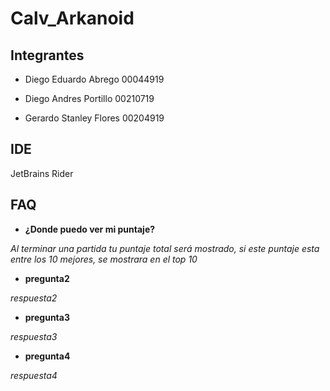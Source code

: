 # Calv_Arkanoid
## Integrantes

* Diego Eduardo Abrego 00044919

* Diego Andres Portillo 00210719

* Gerardo Stanley Flores 00204919

## IDE
JetBrains Rider
## FAQ

-  __¿Donde puedo ver mi puntaje?__

_Al terminar una partida tu puntaje total será mostrado, si este puntaje esta entre los 10 mejores, se mostrara en el top 10_

- __pregunta2__

_respuesta2_

- __pregunta3__

_respuesta3_

- __pregunta4__

_respuesta4_
